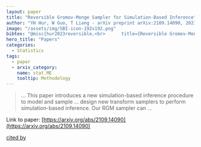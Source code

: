 ```yaml
---
layout: paper
title: "Reversible Gromov-Monge Sampler for Simulation-Based Inference"
author: "YH Hur, W Guo, T Liang - arXiv preprint arXiv:2109.14090, 2021 - arxiv.org"
image: "/assets/img/SBI-icon-192x192.png"
bibtex: "@misc{hur2023reversible,<br>      title={Reversible Gromov-Monge Sampler for Simulation-Based Inference}, <br>      author={YoonHaeng Hur and Wenxuan Guo and Tengyuan Liang},<br>      year={2023},<br>      eprint={2109.14090},<br>      archivePrefix={arXiv},<br>      primaryClass={stat.ME}<br>}"
hero_title: "Papers"
categories:
  - Statistics
tags:
  - paper
  - arxiv_category:
    name: stat.ME
    tooltip: Methodology
---
```

>… This paper introduces a new simulation-based inference procedure to model and sample … design new transform samplers to perform simulation-based inference. Our RGM sampler can …

Link to paper: [https://arxiv.org/abs/2109.14090](https://arxiv.org/abs/2109.14090)

[cited by](https://scholar.google.com/scholar?cites=9046357801084229961&as_sdt=2005&sciodt=0,5&hl=en&num=20)
